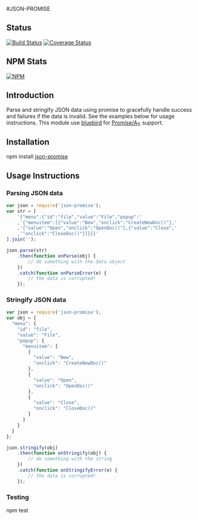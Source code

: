 #JSON-PROMISE

## Status

[![Build Status](https://travis-ci.org/kirk7880/json-promise.svg?branch=master)](https://travis-ci.org/kirk7880/json-promise) [![Coverage Status](https://coveralls.io/repos/kirk7880/json-promise/badge.png?branch=master)](https://coveralls.io/r/kirk7880/json-promise?branch=master)

## NPM Stats
[![NPM](https://nodei.co/npm/json-promise.png)](https://nodei.co/npm/json-promise/)

## Introduction

Parse and stringify JSON data using promise to gracefully 
handle success and failures if the data is invalid. See the
examples below for usage instructions. This module use [bluebird](https://github.com/petkaantonov/bluebird)
for [Promise/A+](http://promisesaplus.com) support.

## Installation
npm install [json-promise](https://www.npmjs.org/package/json-promise)

## Usage Instructions

### Parsing JSON data
```javascript
var json = require('json-promise');
var str = [
	'{"menu":{"id":"file","value":"File","popup":' 
	,'{"menuitem":[{"value":"New","onclick":"CreateNewDoc()"},' 
	,'{"value":"Open","onclick":"OpenDoc()"},{"value":"Close",' 
	,'"onclick":"CloseDoc()"}]}}}'
].join('');

json.parse(str)
	.then(function onParse(obj) {
		// do something with the data object
	})
	.catch(function onParseError(e) {
		// the data is corrupted!
	});
```

### Stringify JSON data
```javascript
var json = require('json-promise');
var obj = {
  "menu": {
    "id": "file",
    "value": "File",
    "popup": {
      "menuitem": [
        {
          "value": "New",
          "onclick": "CreateNewDoc()"
        },
        {
          "value": "Open",
          "onclick": "OpenDoc()"
        },
        {
          "value": "Close",
          "onclick": "CloseDoc()"
        }
      ]
    }
  }
};

json.stringify(obj)
	.then(function onStringify(obj) {
		// do something with the string
	})
	.catch(function onStringifyError(e) {
		// the data is corrupted!
	});
```

### Testing
npm test

